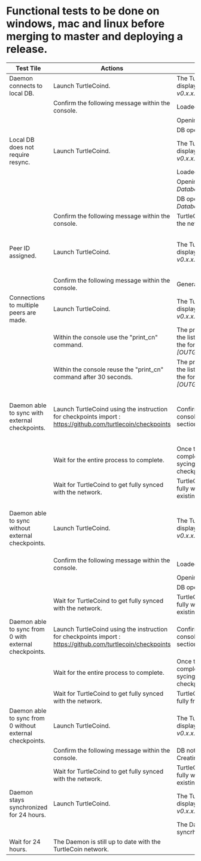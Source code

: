 # Functional tests to be done on windows, mac and linux before merging to master and deploying a release.

Test Tile|Actions | Expected Results | Prerequisites |
----|---|---|---
Daemon connects to local DB. | Launch TurtleCoind. | The TurtleCoin Startup text is displayed : *Welcome to TurtleCoin v0.x.x.xxxx*. | 
||Confirm the following message within the console. | Loaded X default checkpoints.|
|||Opening DB in *DatabasePath*. |
|||DB opened in *DatabasePath*. |
Local DB does not require resync.|Launch TurtleCoind.|The TurtleCoin Startup text is displayed : *Welcome to TurtleCoin v0.x.x.xxxx*.|You already have a TurtleCoin DB.
|||Loaded X default checkpoints.|
|||Opening DB in Existing *DatabasePath*.|
|||DB opened in Existing *DatabasePath*.|
||Confirm the following message within the console.|TurtleCoind starts synching with the network.
Peer ID assigned.|Launch TurtleCoind.|The TurtleCoin Startup text is displayed : *Welcome to TurtleCoin v0.x.x.xxxx*.|The p2pstate.bin does not exist before the launch of TurtleCoind.
||Confirm the following message within the console.|Generated new peer ID: PEER_ID.
Connections to multiple peers are made.|Launch TurtleCoind.|The TurtleCoin Startup text is displayed : *Welcome to TurtleCoin v0.x.x.xxxx*.|
||Within the console use the "print_cn" command.|The print_cn command displays the list of connected peers using the format :  *[OUTGOING]IP_ADDRESS:PEER_ID*.
||Within the console reuse the "print_cn" command after 30 seconds.|The print_cn command displays the list of connected peers using the format : *[OUTGOING]IP_ADDRESS:PEER_ID*.||
Daemon able to sync with external checkpoints.|Launch TurtleCoind using the instruction for checkpoints import : https://github.com/turtlecoin/checkpoints|Confirm you see displayed in the console the Expected Output section of this page.|You already have a TurtleCoin DB that is not in full sync with the network.|Confirm you see displayed in the console the Expected Output section of this page.|You already have a TurtleCoin DB that is not in full sync with the network.
||Wait for the entire process to complete.|Once the import of checkpoints is completed, Turtlecoind should start sycing the block after the last checkpoint in the csv.|
||Wait for TurtleCoind to get fully synced with the network.|TurtleCoind should be able to sync fully with the network with an existing DB.
Daemon able to sync without external checkpoints.|Launch TurtleCoind.|The TurtleCoin Startup text is displayed : *Welcome to TurtleCoin v0.x.x.xxxx*.|You already have a TurtleCoin DB that is not in full sync with the network.
||Confirm the following message within the console.|Loaded X default checkpoints.|
|||Opening DB in DatabasePath.
|||DB opened in DatabasePath.
||Wait for TurtleCoind to get fully synced with the network.|TurtleCoind should be able to sync fully with the network with an existing DB.
Daemon able to sync from 0 with external checkpoints.|Launch TurtleCoind using the instruction for checkpoints import : https://github.com/turtlecoin/checkpoints|Confirm you see displayed in the console the Expected Output section of this page.|You don't have an existing TurtleCoin DB.
||Wait for the entire process to complete.|Once the import of checkpoints is completed, Turtlecoind should start sycing the block after the last checkpoint in the csv.
||Wait for TurtleCoind to get fully synced with the network.|TurtleCoind should be able to sync fully from 0% to 100%.
Daemon able to sync from 0 without external checkpoints.|Launch TurtleCoind.|The TurtleCoin Startup text is displayed : *Welcome to TurtleCoin v0.x.x.xxxx*.|You don't have an existing TurtleCoin DB.
||Confirm the following message within the console.|DB not found in *DATABASE_PATH*. Creating new DB.
||Wait for TurtleCoind to get fully synced with the network.|TurtleCoind should be able to sync fully with the network with an existing DB.
Daemon stays synchronized for 24 hours.|Launch TurtleCoind.|The TurtleCoin Startup text is displayed : *Welcome to TurtleCoin v0.x.x.xxxx*.
|||The Daemon starts the syncrhonization process.|
|Wait for 24 hours.|The Daemon is still up to date with the TurtleCoin network.
